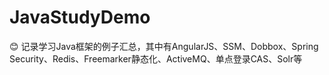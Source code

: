 # JavaStudyDemo
:blush: 记录学习Java框架的例子汇总，其中有AngularJS、SSM、Dobbox、Spring Security、Redis、Freemarker静态化、ActiveMQ、单点登录CAS、Solr等
